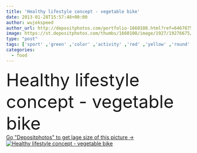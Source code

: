```yaml
---
title: 'Healthy lifestyle concept - vegetable bike'
date: 2013-01-28T15:57:48+00:00
author: wujekspeed
author_url: http://depositphotos.com/portfolio-1660108.html?ref=64678756
image: https://st.depositphotos.com/thumbs/1660108/image/1927/19276675/api_thumb_450.jpg?forcejpeg=true
type: "post"
tags: ['sport' ,'green' ,'color' ,'activity' ,'red' ,'yellow' ,'round' ,'summer' ,'women' ,'beauty' ,'vitality' ,'nature' ,'fresh' ,'herb' ,'health' ,'healthy' ,'food' ,'cutting' ,'kitchen' ,'board' ,'cooking' ,'cuisine' ,'ingredient' ,'diet' ,'meal' ,'recipe' ,'lifestyles' ,'restaurant' ,'mushroom' ,'vegetable' ,'tomato' ,'nutrition' ,'concept' ,'salad' ,'vitamin' ,'pepper' ,'vegetables' ,'fingers' ,'lifestyle' ,'organic' ,'fit' ,'fitness' ,'taste' ,'in' ,'bicycle' ,'bike' ,'ingredients' ,'vitamins' ,'cucumber' ,'free' ]
categories: 
  - food
---
```

<div aling="center">
            <font size="60"> Healthy lifestyle concept - vegetable bike</font>   
</div>
<div>
    <a href='https://depositphotos.com/19276675/stock-photo-healthy-lifestyle-concept-vegetable-bike.html?ref=64678756' target=_blank > Go "Depositphotos" to get lage size of this picture ->
        <img href='https://depositphotos.com/19276675/stock-photo-healthy-lifestyle-concept-vegetable-bike.html?ref=64678756' src='https://st.depositphotos.com/1660108/1927/i/950/depositphotos_19276675-stock-photo-healthy-lifestyle-concept-vegetable-bike.jpg?forcejpeg=true' alt='Healthy lifestyle concept - vegetable bike' >
    </a>
</div>
